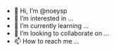 - 👋 Hi, I’m @noeysp
- 👀 I’m interested in ...
- 🌱 I’m currently learning ...
- 💞️ I’m looking to collaborate on ...
- 📫 How to reach me ...

<!---
noeysp/noeysp is a ✨ special ✨ repository because its `README.md` (this file) appears on your GitHub profile.
You can click the Preview link to take a look at your changes.
--->

